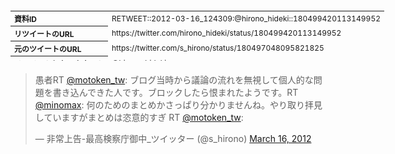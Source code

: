 <table style="font-size: 9pt; width: 610px; margin-bottom: 20px; height: 80px;">
<tbody>
    <tr>
        <th align=left>資料ID</th>
        <td align=left>RETWEET::2012-03-16_124309:@hirono_hideki::180499420113149952</td>
    </tr>
    <tr>
        <th align=left>リツイートのURL</th>
        <td align=left>https://twitter.com/hirono_hideki/status/180499420113149952</td>
    </tr>
    <tr>
        <th align=left>元のツイートのURL</th>
        <td align=left>https://twitter.com/s_hirono/status/180497048095821825</td>
    </tr>
    <tr>
        <th align=left>リツイートしたアカウント</th>
        <td align=left>@hirono_hideki</td>
    </tr>
    <tr>
        <th align=left>元のツイートのアカウント</th>
        <td align=left>@s_hirono</td>
    </tr>
    <tr>
        <th align=left>リツイートしたユーザ名</th>
        <td align=left>刑事告発・非常上告＼金沢地方検察庁御中</td>
    </tr>
    <tr>
        <th align=left>元のツイートのユーザ名</th>
        <td align=left>非常上告-最高検察庁御中_ツイッター</td>
    </tr>
    <tr>
        <th align=left>ツイートの記録日時</th>
        <td align=left>created_at 2022-08-24_1519</td>
    </tr>
</tbody>
</table>
<blockquote class="twitter-tweet" data-width="450"  data-lang="ja"><p lang="ja" dir="ltr">愚者RT <a href="https://twitter.com/motoken_tw?ref_src=twsrc%5Etfw">@motoken_tw</a>: ブログ当時から議論の流れを無視して個人的な問題を書き込んできた人です。ブロックしたら恨まれたようです。RT <a href="https://twitter.com/minomax?ref_src=twsrc%5Etfw">@minomax</a>: 何のためのまとめかさっぱり分かりませんね。やり取り拝見していますがまとめは恣意的すぎ RT <a href="https://twitter.com/motoken_tw?ref_src=twsrc%5Etfw">@motoken_tw</a>:</p>&mdash; 非常上告-最高検察庁御中_ツイッター (@s_hirono) <a href="https://twitter.com/s_hirono/status/180497048095821825?ref_src=twsrc%5Etfw">March 16, 2012</a></blockquote>
<script async src="https://platform.twitter.com/widgets.js" charset="utf-8"></script>


